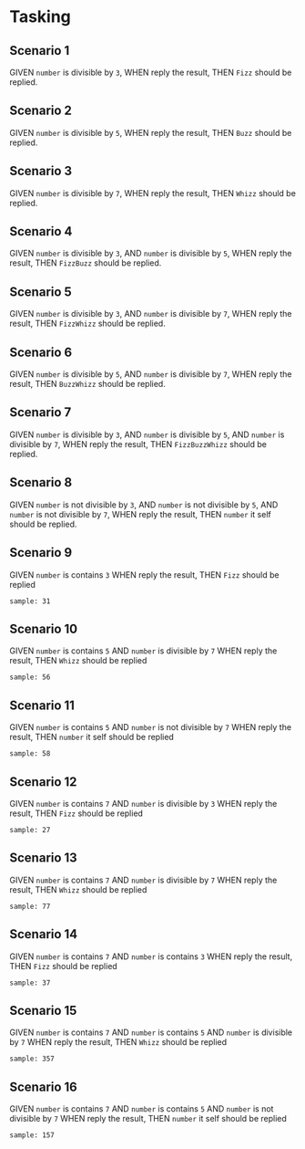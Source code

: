 # Tasking

## Scenario 1
GIVEN `number` is divisible by `3`,
WHEN reply the result,
THEN `Fizz` should be replied.
 
## Scenario 2
GIVEN `number` is divisible by `5`,
WHEN reply the result,
THEN `Buzz` should be replied.
 
## Scenario 3
GIVEN `number` is divisible by `7`,
WHEN reply the result,
THEN `Whizz` should be replied.

## Scenario 4
GIVEN `number` is divisible by `3`,
AND `number` is divisible by `5`,
WHEN reply the result,
THEN `FizzBuzz` should be replied.

## Scenario 5
GIVEN `number` is divisible by `3`,
AND `number` is divisible by `7`,
WHEN reply the result,
THEN `FizzWhizz` should be replied.

## Scenario 6
GIVEN `number` is divisible by `5`,
AND `number` is divisible by `7`,
WHEN reply the result,
THEN `BuzzWhizz` should be replied.

## Scenario 7
GIVEN `number` is divisible by `3`,
AND `number` is divisible by `5`,
AND `number` is divisible by `7`,
WHEN reply the result,
THEN `FizzBuzzWhizz` should be replied.

## Scenario 8
GIVEN `number` is not divisible by `3`,
AND `number` is not divisible by `5`,
AND `number` is not divisible by `7`,
WHEN reply the result,
THEN `number` it self should be replied.

## Scenario 9

GIVEN `number` is contains `3`
WHEN reply the result,
THEN `Fizz` should be replied

`sample: 31`

## Scenario 10

GIVEN `number` is contains `5`
AND `number` is divisible by `7`
WHEN reply the result,
THEN `Whizz` should be replied

`sample: 56`

## Scenario 11

GIVEN `number` is contains `5`
AND `number` is not divisible by `7`
WHEN reply the result,
THEN `number` it self should be replied

`sample: 58`

## Scenario 12

GIVEN `number` is contains `7`
AND `number` is divisible by `3`
WHEN reply the result,
THEN `Fizz` should be replied

`sample: 27`

## Scenario 13

GIVEN `number` is contains `7`
AND `number` is divisible by `7`
WHEN reply the result,
THEN `Whizz` should be replied

`sample: 77`

## Scenario 14

GIVEN `number` is contains `7`
AND `number` is contains `3`
WHEN reply the result,
THEN `Fizz` should be replied

`sample: 37`

## Scenario 15

GIVEN `number` is contains `7`
AND `number` is contains `5`
AND `number` is divisible by `7`
WHEN reply the result,
THEN `Whizz` should be replied

`sample: 357`

## Scenario 16

GIVEN `number` is contains `7`
AND `number` is contains `5`
AND `number` is not divisible by `7`
WHEN reply the result,
THEN `number` it self should be replied

`sample: 157`
